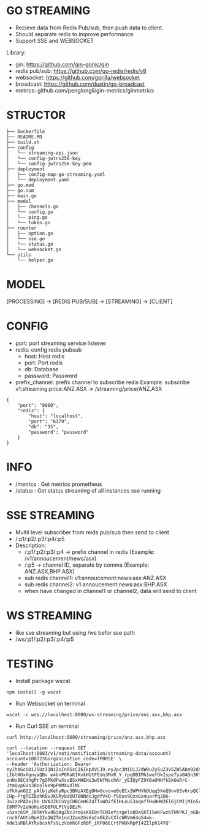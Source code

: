 # GO STREAMING
- Recieve data from Redis Pub/sub, then push data to client.
- Should separate redis to improve performance
- Support SSE and WEBSOCKET

Library:
- gin: https://github.com/gin-gonic/gin
- redis pub/sub: https://github.com/go-redis/redis/v8
- websocket: https://github.com/gorilla/websocket
- broadcast: https://github.com/dustin/go-broadcast
- metrics: github.com/penglongli/gin-metrics/ginmetrics

# STRUCTOR
```
├── Dockerfile
├── README.MD
├── build.sh
├── config
│   └── streaming-api.json
│   └── config-jwtrs256-key
│   └── config-jwtrs256-key-pem
├── deployment
│   ├── config-map-go-streaming.yaml
│   └── deployment.yaml
├── go.mod
├── go.sum
├── main.go
├── model
│   ├── channels.go
│   └── config.go
│   └── ping.go
│   └── token.go
├── rounter
│   ├── option.go
│   └── sse.go
│   └── status.go
│   └── websocket.go
└── utils
    └── helper.go
```

# MODEL
[PROCESSING] -> [REDIS PUB/SUB] -> [STREAMING] -> [CLIENT]

# CONFIG
- port: port streaming service listener
- redis: config redis pubsub
    - host: Host redis
    - port: Port redis
    - db: Database
    - password: Password
- prefix_channel: prefix channel to subscribe redis
    Example: subscribe v1:streaming:price:ANZ.ASX -> /streaming/price/ANZ.ASX

```
{
    "port": "8080",
    "redis": {
        "host": "localhost",
        "port": "6379",
        "db": "15",
        "password": "password"
    }
}
```

# INFO
- /metrics : Get metrics prometheus
- /status : Get status streaming of all instances sse running

# SSE STREAMING
- Multil level subscriber from reids pub/sub then send to client
- /:p1/:p2/:p3/:p4/:p5
- Description:
    - /:p1/:p2/:p3/:p4 -> prefix channel in redis (Example: /v1/annoucement/news/asx)
    - /:p5 -> channel ID, separate by comma (Example: ANZ.ASX,BHP.ASX)
    - sub redis channel1: v1:annoucement:news:asx:ANZ.ASX
    - sub redis channel2: v1:annoucement:news:asx:BHP.ASX
    - when have changed in channel1 or channel2, data will send to client

# WS STREAMING
- like sse streaming but using /ws befor sse path
- /ws/:p1/:p2/:p3/:p4/:p5

# TESTING
- Install package wscat
```
npm install -g wscat
```
- Run Websocket on terminal
```
wscat -c wss://localhost:8080/ws-streaming/price/anz.asx,bhp.asx
```

- Run Curl SSE on terminal 
```
curl http://localhost:8080/streaming/price/anz.asx,bhp.asx
```
```
curl --location --request GET 'localhost:8083/v1/noti/notification/streaming-data/account?account=108723&organisation_code=TPBRSE' \
--header 'Authorization: Bearer eyJhbGciOiJSUzI1NiIsInR5cCI6IkpXVCJ9.eyJpc3MiOiJ2dW9uZy5uZ3V5ZW5Abm92dXMtZmludGVjaC5jb20iLCJzdWIiOiJlcTE2NTU3OTc3MTM1NDkiLCJleHAiOjE2ODA4MzU5OTguNDY0LCJkZXZpY2VfaWQiOiI0YzUyMDQyOS04ZTVmLTRlYjItODM4ZS00NmE1ODUyZjc3MjgiLCJpYXQiOjE2ODA4MzQ3OTh9.KeQ6AZM8KO_YTX523kDjUoAW6kF-LIblNOxXgnyaQBv_e4bnPORaKIKxkHUtFEdn3MxR_Y_rpgOBIMh1wefGkIspeTya0ADn3KYatSyLTeE7nGNil-enNv0ECdhgPr7gQPKdFwXsvBSxMHEHi3w5NfNschAr_yEIQyFZ9YBaONHfkSkOuRrC-JtmQvpGUs3Boolke9pPKMXvXlNC-oFkXamO22_pAlbjzKehyRpc3BNzAXEgDHwGcvove0oECx2WPHVhDUqq5XuQ9nvOSv6rpQClT2rP4KI2VZsgcDX0DvfpTl4P-CHp-PrgTEZBzhR0vJKSRy8dOU70NNdcJgdfV4Q-fS6os9OznGo4uarPq2Q6-3oJzzPADojDU_UVNJZbCnVgCHBCmH624TTuWOifE1HL4u53aqmfTHxBHW2El6jCMIjMIn5rLHBiBPIyx6-I8MT7v2eNoNsxSQ6FULPtVyDEzM-u5xsc6SM_J8TmYkvd6iAgZNcJroGsK8E8nTCNIefcsgelo8Da5KTISeKFwzbTHhPKJ_oGBqYC545BfQWTro2HOirt4aQRN-rnc9fAUts0pH2Io1WZTm1ndJ2am2Gs6sCx6kZvCXlcWRVm64qS4wk-Xde1uRBlAYRvbcxNfs9LzVomhGFzR0P_iRF06ECrtPHUkRpP14ZIlph14YQ'
```